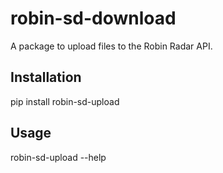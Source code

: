 # robin-sd-download

A package to upload files to the Robin Radar API.

## Installation

pip install robin-sd-upload

## Usage

robin-sd-upload --help
